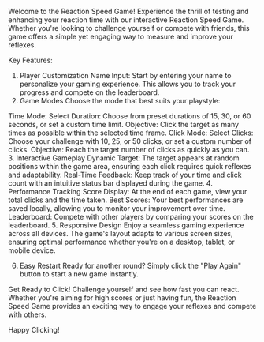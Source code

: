Welcome to the Reaction Speed Game!
Experience the thrill of testing and enhancing your reaction time with our interactive Reaction Speed Game. Whether you're looking to challenge yourself or compete with friends, this game offers a simple yet engaging way to measure and improve your reflexes.

Key Features:
1. Player Customization
Name Input: Start by entering your name to personalize your gaming experience. This allows you to track your progress and compete on the leaderboard.
2. Game Modes
Choose the mode that best suits your playstyle:

Time Mode:
Select Duration: Choose from preset durations of 15, 30, or 60 seconds, or set a custom time limit.
Objective: Click the target as many times as possible within the selected time frame.
Click Mode:
Select Clicks: Choose your challenge with 10, 25, or 50 clicks, or set a custom number of clicks.
Objective: Reach the target number of clicks as quickly as you can.
3. Interactive Gameplay
Dynamic Target: The target appears at random positions within the game area, ensuring each click requires quick reflexes and adaptability.
Real-Time Feedback: Keep track of your time and click count with an intuitive status bar displayed during the game.
4. Performance Tracking
Score Display: At the end of each game, view your total clicks and the time taken.
Best Scores: Your best performances are saved locally, allowing you to monitor your improvement over time.
Leaderboard: Compete with other players by comparing your scores on the leaderboard.
5. Responsive Design
Enjoy a seamless gaming experience across all devices. The game's layout adapts to various screen sizes, ensuring optimal performance whether you're on a desktop, tablet, or mobile device.

6. Easy Restart
Ready for another round? Simply click the "Play Again" button to start a new game instantly.

Get Ready to Click! Challenge yourself and see how fast you can react. Whether you're aiming for high scores or just having fun, the Reaction Speed Game provides an exciting way to engage your reflexes and compete with others.

Happy Clicking!
